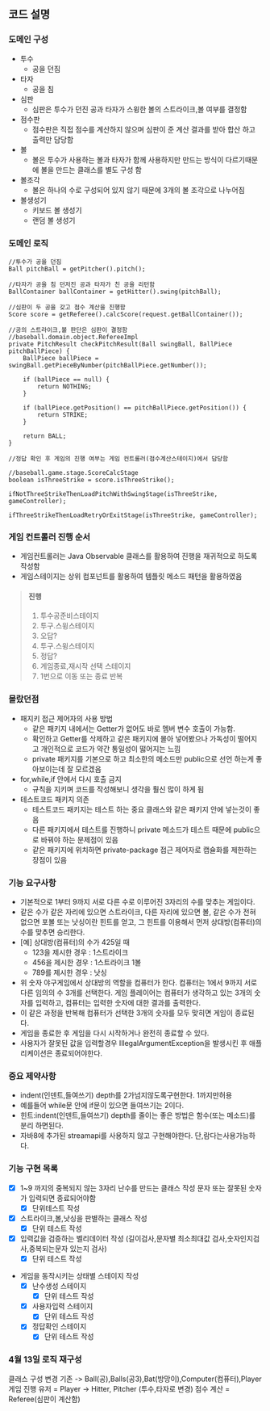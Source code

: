 ## 코드 설명

### 도메인 구성

- 투수
    - 공을 던짐
- 타자
    - 공을 침
- 심판
    - 심판은 투수가 던진 공과 타자가 스윙한 볼의 스트라이크,볼 여부를 결정함
- 점수판
    - 점수판은 직접 점수를 계산하지 않으며 심판이 준 계산 결과를 받아 합산 하고 출력만 담당함
- 볼
    - 볼은 투수가 사용하는 볼과 타자가 함께 사용하지만 만드는 방식이 다르기때문에 볼을 만드는 클래스를 별도 구성 함
- 볼조각
    - 볼은 하나의 수로 구성되어 있지 않기 때문에 3개의 볼 조각으로 나누어짐
- 볼생성기
    - 키보드 볼 생성기
    - 랜덤 볼 생성기

### 도메인 로직

```
//투수가 공을 던짐
Ball pitchBall = getPitcher().pitch();

//타자가 공을 침 던저진 공과 타자가 친 공을 리턴함
BallContainer ballContainer = getHitter().swing(pitchBall);

//심판이 두 공을 갖고 점수 계산을 진행함
Score score = getReferee().calcScore(request.getBallContainer());

//공의 스트라이크,볼 판단은 심판이 결정함
//baseball.domain.object.RefereeImpl
private PitchResult checkPitchResult(Ball swingBall, BallPiece pitchBallPiece) {
    BallPiece ballPiece = swingBall.getPieceByNumber(pitchBallPiece.getNumber());

    if (ballPiece == null) {
        return NOTHING;
    }

    if (ballPiece.getPosition() == pitchBallPiece.getPosition()) {
        return STRIKE;
    }

    return BALL;
}

//정답 확인 후 게임의 진행 여부는 게임 컨트롤러(점수계산스테이지)에서 담당함

//baseball.game.stage.ScoreCalcStage
boolean isThreeStrike = score.isThreeStrike();

ifNotThreeStrikeThenLoadPitchWithSwingStage(isThreeStrike, gameController);

ifThreeStrikeThenLoadRetryOrExitStage(isThreeStrike, gameController);            
```

### 게임 컨트롤러 진행 순서

- 게임컨트롤러는 Java Observable 클래스를 활용하여 진행을 재귀적으로 하도록 작성함
- 게임스테이지는 상위 컴포넌트를 활용하여 템플릿 메소드 패턴을 활용하였음

> #### 진행
> 1. 투수공준비스테이지
> 2. 투구.스윙스테이지
> 3. 오답?
> 4. 투구.스윙스테이지
> 5. 정답?
> 6. 게임종료,재시작 선택 스테이지
> 7. 1번으로 이동 또는 종료 반복

### 몰랐던점

- 패지키 접근 제어자의 사용 방법
    - 같은 패키지 내에서는 Getter가 없어도 바로 멤버 변수 호출이 가능함.
    - 확인하고 Getter를 삭제하고 같은 패키지에 몰아 넣어봤으나 가독성이 떨어지고 개인적으로 코드가 약간 통일성이 떯어지는 느낌
    - private 패키지를 기본으로 하고 최소한의 메소드만 public으로 선언 하는게 좋아보이는데 잘 모르겠음
- for,while,if 안에서 다시 호출 금지
    - 규칙을 지키며 코드를 작성해보니 생각을 훨신 많이 하게 됨
- 테스트코드 패키지 의존
    - 테스트코드 패키지는 테스트 하는 중요 클래스와 같은 패키지 안에 넣는것이 좋음
    - 다른 패키지에서 테스트를 진행하니 private 메소드가 테스트 때문에 public으로 바꿔야 하는 문제점이 있음
    - 같은 패키지에 위치하면 private-package 접근 제어자로 캡슐화를 제한하는 장점이 있음

### 기능 요구사항

- 기본적으로 1부터 9까지 서로 다른 수로 이루어진 3자리의 수를 맞추는 게임이다.
- 같은 수가 같은 자리에 있으면 스트라이크, 다른 자리에 있으면 볼, 같은 수가 전혀 없으면 포볼 또는 낫싱이란 힌트를 얻고, 그 힌트를 이용해서 먼저 상대방(컴퓨터)의 수를 맞추면 승리한다.
- [예] 상대방(컴퓨터)의 수가 425일 때
    - 123을 제시한 경우 : 1스트라이크
    - 456을 제시한 경우 : 1스트라이크 1볼
    - 789를 제시한 경우 : 낫싱
- 위 숫자 야구게임에서 상대방의 역할을 컴퓨터가 한다. 컴퓨터는 1에서 9까지 서로 다른 임의의 수 3개를 선택한다. 게임 플레이어는 컴퓨터가 생각하고 있는 3개의 숫자를 입력하고, 컴퓨터는 입력한 숫자에 대한
  결과를 출력한다.
- 이 같은 과정을 반복해 컴퓨터가 선택한 3개의 숫자를 모두 맞히면 게임이 종료된다.
- 게임을 종료한 후 게임을 다시 시작하거나 완전히 종료할 수 있다.
- 사용자가 잘못된 값을 입력할경우 IllegalArgumentException을 발생시킨 후 애플리케이션은 종료되어야한다.

### 중요 제약사항

- indent(인덴트,들여쓰기) depth를 2가넘지않도록구현한다. 1까지만허용
- 예를들어 while문 안에 if문이 있으면 들여쓰기는 2이다.
- 힌트:indent(인덴트,들여쓰기) depth를 줄이는 좋은 방법은 함수(또는 메소드)를 분리 하면된다.
- 자바8에 추가된 streamapi를 사용하지 않고 구현해야한다. 단,람다는사용가능하다.

### 기능 구현 목록

- [x] 1~9 까지의 중복되지 않는 3자리 난수를 만드는 클래스 작성 문자 또는 잘못된 숫자가 입력되면 종료되어야함
    - [x] 단위테스트 작성
- [x] 스트라이크,볼,낫싱을 판별하는 클래스 작성
    - [x] 단위 테스트 작성
- [x] 입력값을 검증하는 벨리데이터 작성 (길이검사,문자별 최소최대값 검사,숫자인지검사,중복되는문자 있는지 검사)
    - [x] 단위 테스트 작성

- 게임을 동작시키는 상태별 스테이지 작성
    - [x]  난수생성 스테이지
        - [x] 단위 테스트 작성
    - [x]  사용자입력 스테이지
        - [x] 단위 테스트 작성
    - [x]  정답확인 스테이지
        - [x] 단위 테스트 작성

### 4월 13일 로직 재구성

클래스 구성 변경 기존 -> Ball(공),Balls(공3),Bat(방망이),Computer(컴퓨터),Player 게임 진행 유저 = Player -> Hitter, Pitcher (투수,타자로 변경)
점수 계산 = Referee(심판이 계산함)
